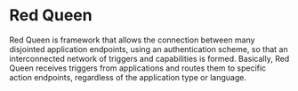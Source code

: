 Red Queen
=========

Red Queen is framework that allows the connection between many disjointed application endpoints, using an authentication
scheme, so that an interconnected network of triggers and capabilities is formed. Basically, Red Queen receives 
triggers from applications and routes them to specific action endpoints, regardless of the application type or 
language.